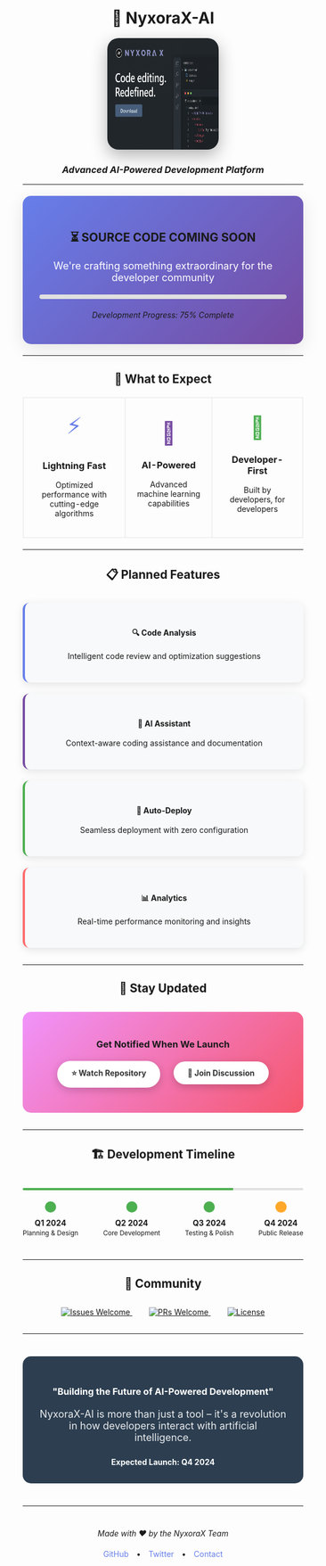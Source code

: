 <div align="center">

# 🚀 NyxoraX-AI

<img src="../public/NyxoraX-AI.png" alt="NyxoraX-AI Logo" width="200" height="200" style="border-radius: 20px; box-shadow: 0 10px 30px rgba(0,0,0,0.3);">

### *Advanced AI-Powered Development Platform*

---

<div style="background: linear-gradient(135deg, #667eea 0%, #764ba2 100%); padding: 30px; border-radius: 15px; margin: 20px 0; box-shadow: 0 8px 32px rgba(0,0,0,0.1);">

## ⏳ **SOURCE CODE COMING SOON**

<div style="font-size: 18px; color: #ffffff; margin: 20px 0;">
We're crafting something extraordinary for the developer community
</div>

<div style="width: 100%; background-color: #e0e0e0; border-radius: 25px; margin: 20px 0;">
  <div style="width: 75%; background: linear-gradient(90deg, #4CAF50, #45a049); height: 8px; border-radius: 25px; animation: progress 2s ease-in-out infinite;"></div>
</div>

*Development Progress: 75% Complete*

</div>

---

## 🎯 **What to Expect**

<table align="center" style="border-collapse: collapse; width: 100%; margin: 20px 0;">
<tr>
<td align="center" style="padding: 20px; border: 2px solid #f0f0f0; border-radius: 10px; margin: 10px;">
<div style="font-size: 40px; color: #667eea;">⚡</div>
<h3>Lightning Fast</h3>
<p>Optimized performance with cutting-edge algorithms</p>
</td>
<td align="center" style="padding: 20px; border: 2px solid #f0f0f0; border-radius: 10px; margin: 10px;">
<div style="font-size: 40px; color: #764ba2;">🧠</div>
<h3>AI-Powered</h3>
<p>Advanced machine learning capabilities</p>
</td>
<td align="center" style="padding: 20px; border: 2px solid #f0f0f0; border-radius: 10px; margin: 10px;">
<div style="font-size: 40px; color: #4CAF50;">🔧</div>
<h3>Developer-First</h3>
<p>Built by developers, for developers</p>
</td>
</tr>
</table>

---

## 📋 **Planned Features**

<div style="display: grid; grid-template-columns: repeat(auto-fit, minmax(250px, 1fr)); gap: 20px; margin: 30px 0;">

<div style="background: #f8f9fa; padding: 25px; border-radius: 12px; border-left: 4px solid #667eea; box-shadow: 0 4px 15px rgba(0,0,0,0.1);">
<h4>🔍 Code Analysis</h4>
<p>Intelligent code review and optimization suggestions</p>
</div>

<div style="background: #f8f9fa; padding: 25px; border-radius: 12px; border-left: 4px solid #764ba2; box-shadow: 0 4px 15px rgba(0,0,0,0.1);">
<h4>🤖 AI Assistant</h4>
<p>Context-aware coding assistance and documentation</p>
</div>

<div style="background: #f8f9fa; padding: 25px; border-radius: 12px; border-left: 4px solid #4CAF50; box-shadow: 0 4px 15px rgba(0,0,0,0.1);">
<h4>🚀 Auto-Deploy</h4>
<p>Seamless deployment with zero configuration</p>
</div>

<div style="background: #f8f9fa; padding: 25px; border-radius: 12px; border-left: 4px solid #ff6b6b; box-shadow: 0 4px 15px rgba(0,0,0,0.1);">
<h4>📊 Analytics</h4>
<p>Real-time performance monitoring and insights</p>
</div>

</div>

---

## 🔔 **Stay Updated**

<div style="background: linear-gradient(135deg, #f093fb 0%, #f5576c 100%); padding: 25px; border-radius: 15px; text-align: center; margin: 30px 0;">

### **Get Notified When We Launch**

<div style="margin: 20px 0;">
<a href="https://github.com/your-username/NyxoraX-AI/watchers" style="background: #ffffff; color: #333; padding: 12px 25px; border-radius: 25px; text-decoration: none; font-weight: bold; margin: 0 10px; display: inline-block; box-shadow: 0 4px 15px rgba(0,0,0,0.2);">
⭐ Watch Repository
</a>
<a href="https://github.com/your-username/NyxoraX-AI/discussions" style="background: #ffffff; color: #333; padding: 12px 25px; border-radius: 25px; text-decoration: none; font-weight: bold; margin: 0 10px; display: inline-block; box-shadow: 0 4px 15px rgba(0,0,0,0.2);">
💬 Join Discussion
</a>
</div>

</div>

---

## 🏗️ **Development Timeline**

<div style="position: relative; margin: 40px 0;">

<div style="display: flex; justify-content: space-between; align-items: center; position: relative;">
<div style="width: 100%; height: 4px; background: linear-gradient(90deg, #4CAF50 0%, #4CAF50 75%, #e0e0e0 75%, #e0e0e0 100%); border-radius: 2px;"></div>
</div>

<div style="display: flex; justify-content: space-between; margin-top: 20px;">
<div style="text-align: center;">
<div style="width: 20px; height: 20px; background: #4CAF50; border-radius: 50%; margin: 0 auto 10px;"></div>
<strong>Q1 2024</strong><br>
<small>Planning & Design</small>
</div>
<div style="text-align: center;">
<div style="width: 20px; height: 20px; background: #4CAF50; border-radius: 50%; margin: 0 auto 10px;"></div>
<strong>Q2 2024</strong><br>
<small>Core Development</small>
</div>
<div style="text-align: center;">
<div style="width: 20px; height: 20px; background: #4CAF50; border-radius: 50%; margin: 0 auto 10px;"></div>
<strong>Q3 2024</strong><br>
<small>Testing & Polish</small>
</div>
<div style="text-align: center;">
<div style="width: 20px; height: 20px; background: #ffa726; border-radius: 50%; margin: 0 auto 10px; animation: pulse 2s infinite;"></div>
<strong>Q4 2024</strong><br>
<small>Public Release</small>
</div>
</div>

</div>

---

## 👥 **Community**

<div align="center" style="margin: 30px 0;">

<a href="https://github.com/your-username/NyxoraX-AI/issues" style="margin: 0 15px;">
<img src="https://img.shields.io/badge/Issues-Welcome-brightgreen?style=for-the-badge&logo=github" alt="Issues Welcome">
</a>

<a href="https://github.com/your-username/NyxoraX-AI/pulls" style="margin: 0 15px;">
<img src="https://img.shields.io/badge/PRs-Welcome-blue?style=for-the-badge&logo=git" alt="PRs Welcome">
</a>

<a href="LICENSE" style="margin: 0 15px;">
<img src="https://img.shields.io/badge/License-MIT-yellow?style=for-the-badge" alt="License">
</a>

</div>

---

<div style="background: #2c3e50; color: white; padding: 30px; border-radius: 15px; text-align: center; margin: 40px 0;">

### **"Building the Future of AI-Powered Development"**

<div style="margin: 20px 0; font-size: 18px; opacity: 0.9;">
NyxoraX-AI is more than just a tool – it's a revolution in how developers interact with artificial intelligence.
</div>

<div style="margin-top: 25px;">
<strong>Expected Launch: Q4 2024</strong>
</div>

</div>

---

<div align="center" style="margin: 40px 0;">

*Made with ❤️ by the NyxoraX Team*

<div style="margin-top: 20px;">
<a href="https://github.com/your-username" style="color: #667eea; text-decoration: none; margin: 0 10px;">GitHub</a> •
<a href="https://twitter.com/your-username" style="color: #667eea; text-decoration: none; margin: 0 10px;">Twitter</a> •
<a href="mailto:contact@nyxorax.ai" style="color: #667eea; text-decoration: none; margin: 0 10px;">Contact</a>
</div>

</div>

</div>

<style>
@keyframes progress {
  0% { width: 0%; }
  100% { width: 75%; }
}

@keyframes pulse {
  0% { transform: scale(1); opacity: 1; }
  50% { transform: scale(1.1); opacity: 0.7; }
  100% { transform: scale(1); opacity: 1; }
}

@media (max-width: 768px) {
  table tr {
    display: block;
    margin-bottom: 20px;
  }
  
  table td {
    display: block;
    width: 100%;
    margin-bottom: 10px;
  }
}
</style>
